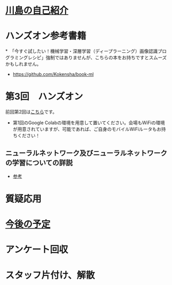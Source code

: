 # [川島の自己紹介](kawashimaken_introduction.md)

# ハンズオン参考書籍 

*　「今すぐ試したい！機械学習・深層学習（ディープラーニング）画像認識プログラミングレシピ」強制ではありませんが、こちらの本をお持ちですとスムーズかもしれません。

* https://github.com/Kokensha/book-ml

# 第3回　ハンズオン

前回第2回は[こちら](handson02.md)です。

* 第1回のGoogle Colabの環境を用意して置いてください。会場もWiFiの環境が用意されていますが、可能であれば、ご自身のモバイルWiFiルータもお持ちください！

## ニューラルネットワーク及びニューラルネットワークの学習についての詳説

* [参考](./../04_artificial_neural_network.md)

# 質疑応用

# [今後の予定](handson_plan.md)

# アンケート回収

# スタッフ片付け、解散
